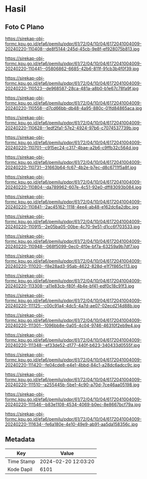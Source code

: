 # Hasil

## Foto C Plano

https://sirekap-obj-formc.kpu.go.id/efa6/pemilu/pdpr/61/72/04/10/04/6172041004009-20240220-110408--de8f5144-245d-45cb-9e8f-ef928075b813.jpg

https://sirekap-obj-formc.kpu.go.id/efa6/pemilu/pdpr/61/72/04/10/04/6172041004009-20240220-110441--05806862-6685-42b6-811f-91cb3b4f0f39.jpg

https://sirekap-obj-formc.kpu.go.id/efa6/pemilu/pdpr/61/72/04/10/04/6172041004009-20240220-110523--de968587-28ca-481a-a8b0-b1e67c78fa9f.jpg

https://sirekap-obj-formc.kpu.go.id/efa6/pemilu/pdpr/61/72/04/10/04/6172041004009-20240220-110558--d7cd66bb-db48-4a95-880c-01fd84865aca.jpg

https://sirekap-obj-formc.kpu.go.id/efa6/pemilu/pdpr/61/72/04/10/04/6172041004009-20240220-110628--1edf2fa1-57e2-4924-97b6-c7074537739b.jpg

https://sirekap-obj-formc.kpu.go.id/efa6/pemilu/pdpr/61/72/04/10/04/6172041004009-20240220-110701--c915ec24-c317-4bae-a2b6-c9ffb32c564d.jpg

https://sirekap-obj-formc.kpu.go.id/efa6/pemilu/pdpr/61/72/04/10/04/6172041004009-20240220-110731--31663b64-fc67-4b2e-b7ec-d8c6711f5a8f.jpg

https://sirekap-obj-formc.kpu.go.id/efa6/pemilu/pdpr/61/72/04/10/04/6172041004009-20240220-110804--da789962-607e-4c51-92e0-dff83093b084.jpg

https://sirekap-obj-formc.kpu.go.id/efa6/pemilu/pdpr/61/72/04/10/04/6172041004009-20240220-110841--2ac45162-1118-4ee4-ab48-e162dc6a2dbc.jpg

https://sirekap-obj-formc.kpu.go.id/efa6/pemilu/pdpr/61/72/04/10/04/6172041004009-20240220-110915--2e05ba05-00be-4c70-9e51-d1cc6f703533.jpg

https://sirekap-obj-formc.kpu.go.id/efa6/pemilu/pdpr/61/72/04/10/04/6172041004009-20240220-110948--068f5099-0ec0-4f0e-bf7a-63259a9b7df7.jpg

https://sirekap-obj-formc.kpu.go.id/efa6/pemilu/pdpr/61/72/04/10/04/6172041004009-20240220-111020--f8e28ad3-95ab-4622-828d-e1f7f865c113.jpg

https://sirekap-obj-formc.kpu.go.id/efa6/pemilu/pdpr/61/72/04/10/04/6172041004009-20240220-113308--a11e83cb-f80f-4b4e-bf41-edf0c18c91f3.jpg

https://sirekap-obj-formc.kpu.go.id/efa6/pemilu/pdpr/61/72/04/10/04/6172041004009-20240220-111125--c00c91a4-4dc5-4a7d-ae07-02ecd214d88b.jpg

https://sirekap-obj-formc.kpu.go.id/efa6/pemilu/pdpr/61/72/04/10/04/6172041004009-20240220-111301--1096bb8e-0a05-4c04-9746-46310f2eb9e4.jpg

https://sirekap-obj-formc.kpu.go.id/efa6/pemilu/pdpr/61/72/04/10/04/6172041004009-20240220-111348--ef33de52-d177-440f-b623-340433d0555f.jpg

https://sirekap-obj-formc.kpu.go.id/efa6/pemilu/pdpr/61/72/04/10/04/6172041004009-20240220-111420--fe04cde8-e4e1-4bbd-84c1-a28dc6adcc9c.jpg

https://sirekap-obj-formc.kpu.go.id/efa6/pemilu/pdpr/61/72/04/10/04/6172041004009-20240220-111510--a255445b-5be1-4c90-a70d-7ce46aa05198.jpg

https://sirekap-obj-formc.kpu.go.id/efa6/pemilu/pdpr/61/72/04/10/04/6172041004009-20240220-111546--b83e1108-4534-4069-b0ec-8e8667bcf79a.jpg

https://sirekap-obj-formc.kpu.go.id/efa6/pemilu/pdpr/61/72/04/10/04/6172041004009-20240220-111634--fe6a180e-4e10-49e9-ab91-aa5da158356c.jpg


## Metadata

| Key        | Value               |
| ---------- | ------------------- |
| Time Stamp | 2024-02-20 12:03:20 |
| Kode Dapil | 6101                |



